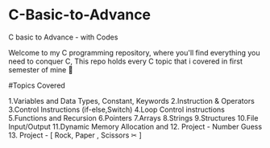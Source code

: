 # C-Basic-to-Advance
C basic to Advance - with Codes

Welcome to my C programming repository, where you'll find everything you need to conquer C, This repo holds every C topic that i covered in first semester of mine 🚀

#Topics Covered


1.Variables and Data Types, Constant, Keywords
2.Instruction & Operators
3.Control Instructions (if-else,Switch)
4.Loop Control instructions
5.Functions and Recursion
6.Pointers 
7.Arrays
8.Strings
9.Structures
10.File Input/Output
11.Dynamic Memory Allocation
and
12. Project - Number Guess
13. Project - [ Rock, Paper , Scissors ✂ ]
